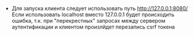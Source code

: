 * Для запуска клиента следует использовать путь http://127.0.0.1:8080/
Если использовать localhost вместо 127.0.0.1 будет происходить ошибка, т.к. при "перекрестных" запросах между сервером аутентификации и клиентом произлйдет перезапись csrf токена 
